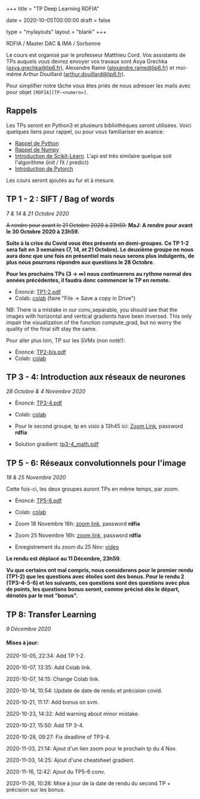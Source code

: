 +++
title = "TP Deep Learning RDFIA"

date = 2020-10-05T00:00:00
draft = false

type = "mylayouts"
layout = "blank"
+++

RDFIA / Master DAC & IMA / Sorbonne

Le cours est organisé par le professeur Matthieu Cord. Vos assistants de TPs auquels
vous devrez envoyer vos travaux sont Asya Grechka (asya.grechka@lip6.fr), Alexandre Rame (alexandre.rame@lip6.fr) et moi-même Arthur
Douillard (arthur.douillard@lip6.fr).

Pour simplifier notre tâche vous êtes priés de nous adresser les mails avec pour objet
`[RDFIA][TP-<numero>]`.

## Rappels

Les TPs seront en Python3 et plusieurs bibliothèques seront utilisées. Voici
quelques liens pour rappel, ou pour vous familiariser en avance:

- [Rappel de Python](https://learnxinyminutes.com/docs/python/)
- [Rappel de Numpy](https://docs.scipy.org/doc/numpy/user/quickstart.html)
- [Introduction de Scikit-Learn](https://scikit-learn.org/stable/tutorial/basic/tutorial.html). L'api est très similaire quelque soit l'algorithme (init / fit / predict)
- [Introduction de Pytorch](https://pytorch.org/tutorials/beginner/deep_learning_60min_blitz.html)

Les cours seront ajoutés au fur et à mesure.

## TP 1 - 2 : SIFT / Bag of words
*7 & 14 & 21 Octobre 2020*

~~A rendre pour avant le 21 Octobre 2020 à 23h59.~~
**MaJ: A rendre pour avant le 30 Octobre 2020 à 23h59.**

**Suite à la crise du Covid vous êtes présents en demi-groupes.  Ce TP 1-2
sera fait en 3 semaines (7, 14, et 21 Octobre). Le deuxième groupe ne nous aura donc que une fois en
présentiel mais nous serons plus indulgents, de plus nous pourrons répondre aux questions le 28 Octobre.**

**Pour les prochains TPs (3 -> $\infty$) nous continuerons au rythme normal des années précédentes, il
faudra donc commencer le TP en remote.**

- Énoncé: [TP1-2.pdf](/files/rdfia_resources/tp1-2.pdf)
- Colab: [colab](https://colab.research.google.com/drive/1jL8yy91z6RI0JJIxMQi6Odkh3uMeb7-H?usp=sharing) (faire "File -> Save a copy in Drive")

NB: There is a mistake in our conv_separable, you should see that the images with horizontal and vertical gradients have been inversed. This only impair the visualization of the function compute_grad, but no worry the quality of the final sift stay the same.

Pour aller plus loin, TP sur les SVMs (non noté!):

- Énoncé: [TP2-bis.pdf](/files/rdfia_resources/tp2-bis.pdf)
- Colab: [colab](https://colab.research.google.com/drive/1xkgV6yz2E6_41aYdIC8uSro6gl7eLHn6?usp=sharing)

## TP 3 - 4: Introduction aux réseaux de neurones
*28 Octobre & 4 Novembre 2020*

- Énoncé: [TP3-4.pdf](/files/rdfia_resources/tp3-4.pdf)
- Colab: [colab](https://colab.research.google.com/drive/1MrenVA2opTP0zgut8_Q4O-VUa978Y2DI?usp=sharing)

- Pour le second groupe, tp en visio à 13h45 ici: [Zoom Link](https://zoom.us/j/97871580043?pwd=NXB6Z29sUGtESTJQOXYvNkp4U0dFZz09), password **rdfia**

- Solution gradient: [tp3-4_math.pdf](/files/rdfia_resources/tp3-4_math.pdf)


## TP 5 - 6: Réseaux convolutionnels pour l'image

*18 & 25 Novembre 2020*

Cette fois-ci, les deux groupes auront TPs en même temps, par zoom.

- Énoncé: [TP5-6.pdf](/files/rdfia_resources/tp5-6.pdf)
- Colab: [colab](https://colab.research.google.com/drive/1ZfD37TsJudcyUjff-D8Gagylf-R5NuHd?usp=sharing)
- Zoom 18 Novembre 16h: [zoom link](https://zoom.us/j/98138914049?pwd=ZTVkbWZsc21vS2tKeUF0cWFVeStOdz09), password **rdfia**
- Zoom 25 Novembre 16h: [zoom link](https://zoom.us/j/91842902968?pwd=S3ZxQ1N0TFl6Y0syMyticGdlTHlodz09), password **rdfia**

- Enregistrement du zoom du 25 Nov: [video](https://drive.google.com/drive/folders/1lBxnQ3Yh4_Q-P2A26F5Uv12ooa5BvP2r?usp=sharing)


**Le rendu est déplacé au 11 Décembre, 23h59.**

**Vu que certains ont mal compris, nous considerons pour le premier rendu (TP1-2) que les questions
avec étoiles sont des bonus. Pour le rendu 2 (TP3-4-5-6) et les suivants, ces questions sont des questions
avec plus de points, les questions bonus seront, comme précisé dès le départ, dénotés par le mot "bonus".**


## TP 8: Transfer Learning

*9 Décembre 2020*




#### Mises à jour:

2020-10-05, 22:34: Add TP 1-2.

2020-10-07, 13:35: Add Colab link.

2020-10-07, 14:15: Change Colab link.

2020-10-14, 10:54: Update de date de rendu et précision covid.

2020-10-21, 11:17: Add bonus on svm.

2020-10-23, 14:32: Add warning about minor mistake.

2020-10-27, 15:50: Add TP 3-4.

2020-10-28, 09:27: Fix deadline of TP3-4.

2020-11-03, 21:14: Ajout d'un lien zoom pour le prochain tp du 4 Nov.

2020-11-03, 14:25: Ajout d'une cheatsheet gradient.

2020-11-16, 12:42: Ajout du TP5-6 conv.

2020-11-26, 10:28: Mise à jour de la date de rendu du second TP + précision sur les bonus.
